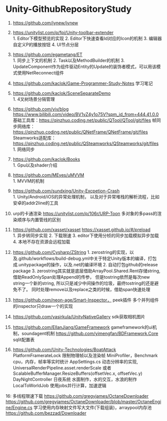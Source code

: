 # Unity-GithubRepositoryStudy

1. https://github.com/jynew/jynew    
2. https://unitylist.com/p/fpi/Unity-toolbar-extender                              
        1. Editor下模型预览的实现
        2. Editor下快速查看Id对应的Icon的机制
        3. 编辑器自定义P的播放按钮
        4. UI节点分层
2. https://github.com/egametang/ET                           
        1. 同步上下文的机制
        2. Task以及MethodBuilder的机制
        3. UpdateComponent作为组件驱动Entity的Update的装饰者模式，可以用该模式使用NetReconnect组件
3. https://github.com/kaclok/Game-Programmer-Study-Notes  学习笔记
4. https://github.com/kaclok/SceneSeparateDemo                                
        1. 4叉树场景分隔管理            
5. https://github.com/yiv/blog  
   https://www.bilibili.com/video/BV1vZ4y1o75V?spm_id_from=444.41.0.0
   基础工具库：https://qinzhuo.coding.net/public/QTool/QTool/git/files
   帧同步网络库：https://qinzhuo.coding.net/public/QNetFrame/QNetFrame/git/files
   Steamworks适配库：https://qinzhuo.coding.net/public/QSteamworks/QSteamworks/git/files
        1. 网络同步                 
6. https://github.com/kaclok/Books                                      
        1. Gpu以及shader介绍        
7. https://github.com/MEyes/uMVVM                                        
        1. MVVM的机制          
8. https://github.com/sundxing/Unity-Excpetion-Crash                         
        1. Unity/Android/iOS的异常处理机制， 以及对于异常堆栈的解析流程，比如安卓的addr2line的工具

9. urp的卡通渲染 https://unitylist.com/p/106r/URP-Toon 多对象的多pass的渲染顺序与内置管线的区别
10. https://github.com/xasset/xasset  https://xasset.github.io/#/preload  
        1. 异步转同步实现
        2. 下载限速
        3. editor下使用分桢的同步加载模拟异步加载
        4. 本地不存在资源会远程加载
11. https://github.com/Cysharp/ZString 
        1. zerostring的实现，以及.github/workflows/build-debug.yml中关于特定Unity版本的编译，打包成.unitypackage的操作，以及.net的编译环境
        2. 自动打包github的release package
        3. zerostring其实就是底层借助ArrayPool<char>.Shared.Rent存储string, 借助ReadOnlySpan<char>处理Append的传参， 但是tostring依然是每次new string一个新的string, 所以只是减少中间操作的垃圾，最终tostring的还是避免不了。 同时处理remove以及replace之类的时候，借助span快速处理
        
12. https://github.com/neon-age/Smart-Inspector， peek插件  多个并列组件的inspector只draw一个的实现
        
13. https://github.com/yasirkula/UnityNativeGallery  sdk获取相机图片
        
14. https://github.com/EllanJiang/GameFramework gameframework的ui机制，soundagent机制
        https://github.com/yimengfan/BDFramework.Core sqlit配置表
        
15. https://github.com/Unity-Technologies/BoatAttack 
        PlatformFramerateLock 限制物理帧以及渲染帧
        MiniProfiler，Benchmark cpu，内存，帧率等实时统计
        AppSettings.cs 动态分辨率的实现, UniversalRenderPipeline.asset.renderScale 或者 ScalableBufferManager.ResizeBuffers(offsetVec.x, offsetVec.y)
        DayNightController  日夜系统
        水面制作，水的交互，水浪的制作
        LocalToWorldJob 使用jobs并行计算，加速逻辑
        
16: 多线程限速下载
        https://github.com/gregyjames/OctaneDownloader
        https://github.com/gregyjames/OctaneDownloader/blob/master/OctaneEngine/Engine.cs 学习使用内存映射文件写大文件(下载组装)，arraypool内存池
        https://github.com/bezzad/Downloader



